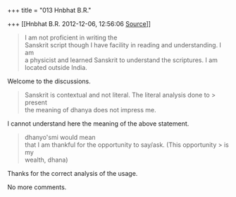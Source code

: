+++
title = "013 Hnbhat B.R."

+++
[[Hnbhat B.R.	2012-12-06, 12:56:06 [Source](https://groups.google.com/g/bvparishat/c/y2J40OEKN0Q)]]





> I am not proficient in writing the  
> Sanskrit script though I have facility in reading and understanding.
> I am  
> a physicist and learned Sanskrit to understand the scriptures. I am  
> located outside India.  
>   

  

Welcome to the discussions.

  

  

> Sanskrit is contextual and not literal. The literal analysis done to > present  
> the meaning of dhanya does not impress me.

  

I cannot understand here the meaning of the above statement.

  

  



> dhanyo'smi would mean  
> that I am thankful for the opportunity to say/ask. (This opportunity > is my  
> wealth, dhana)  

  

Thanks for the correct analysis of the usage.

  

No more comments.

  



  

  



